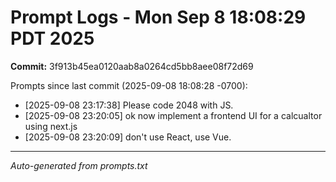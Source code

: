 # Prompt Logs - Mon Sep  8 18:08:29 PDT 2025
**Commit:** 3f913b45ea0120aab8a0264cd5bb8aee08f72d69

Prompts since last commit (2025-09-08 18:08:28 -0700):

- [2025-09-08 23:17:38] Please code 2048 with JS.
- [2025-09-08 23:20:05] ok now implement a frontend UI for a calcualtor using next.js
- [2025-09-08 23:20:09] don't use React, use Vue.

---
*Auto-generated from prompts.txt*
